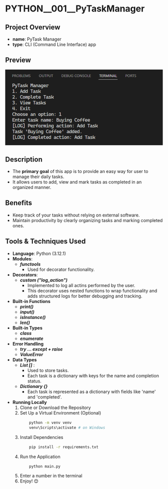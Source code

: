 # PYTHON__001__PyTaskManager

## Project Overview 
- **name**: PyTask Manager
- **type**: CLI (Command Line Interface) app 

## Preview

<img src="./previews/preview_1.png">

## Description 
- The **primary goal** of this app is to provide an easy way for user to manage their daily tasks.
- It allows users to add, view and mark tasks as completed in an organized manner.

## Benefits
- Keep track of your tasks without relying on external software.
- Maintain productivity by clearly organizing tasks and marking completed ones.

## Tools & Techniques Used
- **Language**: Python (3.12.1)
- **Modules**:
    - ***functools***
        - Used for decorator functionality.
- **Decorators**:
    - ***custom ("log_action")***
        - Implemented to log all actins performed by the user.
        - This decorator uses nested functions to wrap functionality and adds structured logs for better debugging and tracking.
- **Built-in Functions**
    - ***print()***
    - ***input()***
    - ***isInstance()***
    - ***len()***
- **Built-in Types**
    - ***class***
    - ***enumerate***
- **Error Handling**
    - ***try ... except + raise***
    - ***ValueError***
- **Data Types**
    - ***List []*** :
        - Used to store tasks.
        - Each task is a dictionary with keys for the name and completion status.
    - ***Dictionary {}***
        - Each task is represented as a dictionary with fields like 'name' and 'completed'.
- **Running Locally**
    1. Clone or Download the Repository
    2. Set Up a Virtual Environment (Optional)
        ```bash
            python -m venv venv
            venv\Scripts\activate # on Windows
        ```
    3. Install Dependencies
        ```bash
            pip install -r requirements.txt
        ```
    4. Run the Application
        ```
            python main.py
        ```
    5. Enter a number in the terminal
    6. Enjoy! 😊
